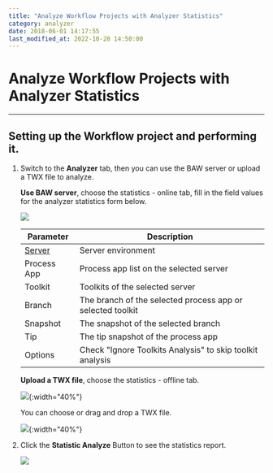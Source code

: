```yaml
---
title: "Analyze Workflow Projects with Analyzer Statistics"
category: analyzer
date: 2018-06-01 14:17:55
last_modified_at: 2022-10-28 14:50:00
---
```


# Analyze Workflow Projects with Analyzer Statistics
***

## Setting up the Workflow project and performing it.

   1. Switch to the **Analyzer** tab, then you can use the BAW server or upload a TWX file to analyze.
     
      **Use BAW server**, choose the statistics - online tab, fill in the field values for the analyzer statistics form below.

      ![][analyzer_statistic_online]
      
      |   Parameter   | Description    |
      | ------------- |----------------|
      | [Server][1]   |Server environment|
      | Process App   |Process app list on the selected server|
      | Toolkit       |Toolkits of the selected server|
      | Branch        |The branch of the selected process app or selected toolkit|
      | Snapshot      |The snapshot of the selected branch|
      | Tip           |The tip snapshot of the process app|
      | Options       |Check "Ignore Toolkits Analysis" to skip toolkit analysis |

      **Upload a TWX file**, choose the statistics - offline tab.
      
      ![][analyzer_statistic_offline]{:width="40%"}

      You can choose or drag and drop a TWX file.

      ![][analyzer_upload_done]{:width="40%"}

   2. Click the **Statistic Analyze** Button to see the statistics report.

      ![][analyzer_report]

[analyzer_statistic_online]: ../images/analyzer/analyzer_statistic_online.png
[analyzer_statistic_offline]: ../images/analyzer/analyzer_statistic_offline.png
[analyzer_upload_drop]: ../images/analyzer/analyzer_upload_drop.PNG
[analyzer_upload_done]: ../images/analyzer/analyzer_upload_done.PNG
[analyzer_report]: ../images/analyzer/analyzer_report.PNG

[1]: ../administration/administration-baw-configuration.html